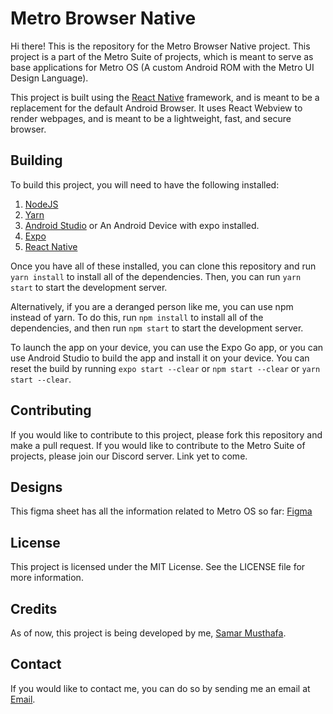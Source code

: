 # Metro Browser Native

Hi there! This is the repository for the Metro Browser Native project. This project is a part of the Metro Suite of projects, which is meant to serve as base applications for Metro OS (A custom Android ROM with the Metro UI Design Language).

This project is built using the [React Native](https://reactnative.dev/) framework, and is meant to be a replacement for the default Android Browser. 
It uses React Webview to render webpages, and is meant to be a lightweight, fast, and secure browser.

## Building

To build this project, you will need to have the following installed:
1. [NodeJS](https://nodejs.org/en/)
2. [Yarn](https://yarnpkg.com/)
3. [Android Studio](https://developer.android.com/studio) or An Android Device with expo installed.
4. [Expo](https://expo.io/)
5. [React Native](https://reactnative.dev/)


Once you have all of these installed, you can clone this repository and run `yarn install` to install all of the dependencies. 
Then, you can run `yarn start` to start the development server.

Alternatively, if you are a deranged person like me, you can use npm instead of yarn. To do this, run `npm install` to install all of the dependencies, and then run `npm start` to start the development server.

To launch the app on your device, you can use the Expo Go app, or you can use Android Studio to build the app and install it on your device.
You can reset the build by running `expo start --clear` or `npm start --clear` or `yarn start --clear`.

## Contributing

If you would like to contribute to this project, please fork this repository and make a pull request.
If you would like to contribute to the Metro Suite of projects, please join our Discord server. Link yet to come.

## Designs

This figma sheet has all the information related to Metro OS so far:
[Figma](https://www.figma.com/file/DiabLmhu0w9UYCPzCQVEU2/Metro-UI-Designs?type=design&node-id=294-12&mode=design&t=gwgk9lmTQ42dyshR-00)

## License

This project is licensed under the MIT License. See the LICENSE file for more information.

## Credits

As of now, this project is being developed by me, [Samar Musthafa](github.com/god-s-perfect-idiot).

## Contact

If you would like to contact me, you can do so by sending me an email at [Email](mailto:samarmusthafa2014@gmail.com).
